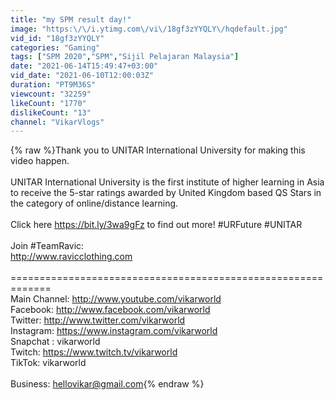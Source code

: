 ```yaml
---
title: "my SPM result day!"
image: "https:\/\/i.ytimg.com\/vi\/18gf3zYYQLY\/hqdefault.jpg"
vid_id: "18gf3zYYQLY"
categories: "Gaming"
tags: ["SPM 2020","SPM","Sijil Pelajaran Malaysia"]
date: "2021-06-14T15:49:47+03:00"
vid_date: "2021-06-10T12:00:03Z"
duration: "PT9M36S"
viewcount: "32259"
likeCount: "1770"
dislikeCount: "13"
channel: "VikarVlogs"
---
```

{% raw %}Thank you to UNITAR International University for making this video happen. <br /><br />UNITAR International University is the first institute of higher learning in Asia to receive the 5-star ratings awarded by United Kingdom based QS Stars in the category of online/distance learning. <br /><br />Click here <a rel="nofollow" target="blank" href="https://bit.ly/3wa9gFz">https://bit.ly/3wa9gFz</a> to find out more! #URFuture #UNITAR<br /><br />Join #TeamRavic​​​​:<br /><a rel="nofollow" target="blank" href="http://www.ravicclothing.com​​​​">http://www.ravicclothing.com​​​​</a><br /><br />=============================================================<br />Main Channel: <a rel="nofollow" target="blank" href="http://www.youtube.com/vikarworld​​​​">http://www.youtube.com/vikarworld​​​​</a><br />Facebook: <a rel="nofollow" target="blank" href="http://www.facebook.com/vikarworld​​​">http://www.facebook.com/vikarworld​​​</a><br />Twitter: <a rel="nofollow" target="blank" href="http://www.twitter.com/vikarworld​​​​">http://www.twitter.com/vikarworld​​​​</a><br />Instagram: <a rel="nofollow" target="blank" href="https://www.instagram.com/vikarworld​">https://www.instagram.com/vikarworld​</a><br />Snapchat : vikarworld<br />Twitch: <a rel="nofollow" target="blank" href="https://www.twitch.tv/vikarworld​​​​​">https://www.twitch.tv/vikarworld​​​​​</a><br />TikTok: vikarworld<br /><br />Business: hellovikar@gmail.com{% endraw %}
